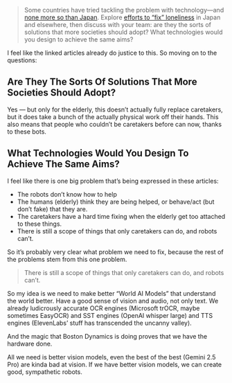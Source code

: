 > Some countries have tried tackling the problem with technology—and [none more so than Japan](https://www.huffpost.com/entry/japan-loneliness-aging-robots-technology_n_5b72873ae4b0530743cd04aa). Explore [efforts to “fix” loneliness](https://www.technologyreview.com/2023/01/09/1065135/japan-automating-eldercare-robots/) in Japan and elsewhere, then discuss with your team: are they the sorts of solutions that more societies should adopt? What technologies would you design to achieve the same aims?

I feel like the linked articles already do justice to this. So moving on to the questions:

## Are They The Sorts Of Solutions That More Societies Should Adopt?

Yes — but only for the elderly, this doesn’t actually fully replace caretakers, but it does take a bunch of the actually physical work off their hands. This also means that people who couldn’t be caretakers before can now, thanks to these bots.

## What Technologies Would You Design To Achieve The Same Aims?

I feel like there is one big problem that’s being expressed in these articles:

 - The robots don’t know how to help
 - The humans (elderly) think they are being helped, or behave/act (but don’t fake) that they are.
 - The caretakers have a hard time fixing when the elderly get too attached to these things.
 - There is still a scope of things that only caretakers can do, and robots can’t.

So it’s probably very clear what problem we need to fix, because the rest of the problems stem from this one problem.

> There is still a scope of things that only caretakers can do, and robots can’t.

So my idea is we need to make better “World AI Models” that understand the world better. Have a good sense of vision and audio, not only text. We already ludicrously accurate OCR engines (Microsoft trOCR, maybe sometimes EasyOCR) and SST engines (OpenAI whisper large) and TTS engines (ElevenLabs’ stuff has transcended the uncanny valley).

And the magic that Boston Dynamics is doing proves that we have the hardware done.

All we need is better vision models, even the best of the best (Gemini 2.5 Pro) are kinda bad at vision. If we have better vision models, we can create good, sympathetic robots.
